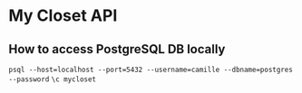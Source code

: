 # My Closet API

## How to access PostgreSQL DB locally
`psql --host=localhost --port=5432 --username=camille --dbname=postgres --password`
`\c mycloset`